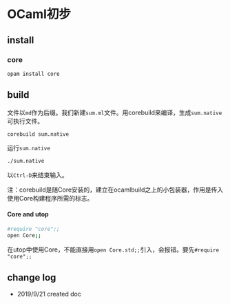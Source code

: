 # OCaml初步

## install

### core

`opam install core`

## build

文件以`md`作为后缀。我们新建`sum.ml`文件。用corebuild来编译，生成`sum.native`可执行文件。

`corebuild sum.native`

运行`sum.native`

``` bash
./sum.native
```

以`Ctrl-D`来结束输入。

注：corebuild是随Core安装的，建立在ocamlbuild之上的小包装器，作用是传入使用Core构建程序所需的标志。

#### Core and utop

``` bash
#require "core";;
open Core;;
```

在utop中使用Core，不能直接用`open Core.std;;`引入，会报错。要先`#require "core";;`

## change log

- 2019/9/21 created doc
